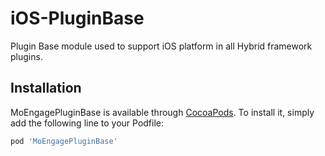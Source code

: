 # iOS-PluginBase
Plugin Base module used to support iOS platform in all Hybrid framework plugins.


## Installation

MoEngagePluginBase is available through [CocoaPods](https://cocoapods.org). To install
it, simply add the following line to your Podfile:

```ruby
pod 'MoEngagePluginBase'
```

